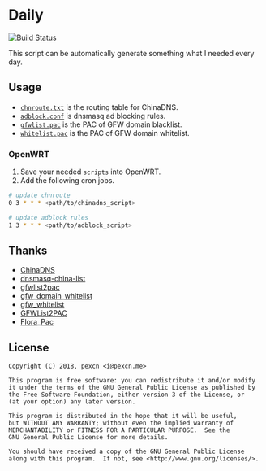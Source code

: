 # Daily

[![Build Status](https://travis-ci.org/pexcn/daily.svg?branch=master)](https://travis-ci.org/pexcn/daily)

This script can be automatically generate something what I needed every day.

## Usage

- [`chnroute.txt`](https://pexcn.me/daily/chnroute/chnroute.txt) is the routing table for ChinaDNS.
- [`adblock.conf`](https://pexcn.me/daily/adblock/adblock.conf) is dnsmasq ad blocking rules.
- [`gfwlist.pac`](https://pexcn.me/daily/pac/gfwlist.pac) is the PAC of GFW domain blacklist.
- [`whitelist.pac`](https://pexcn.me/daily/pac/whitelist.pac) is the PAC of GFW domain whitelist.

### OpenWRT

1. Save your needed `scripts` into OpenWRT.
2. Add the following cron jobs.

```bash
# update chnroute
0 3 * * * <path/to/chinadns_script>

# update adblock rules
1 3 * * * <path/to/adblock_script>
```

## Thanks

- [ChinaDNS](https://github.com/shadowsocks/ChinaDNS)
- [dnsmasq-china-list](https://github.com/felixonmars/dnsmasq-china-list)
- [gfwlist2pac](https://github.com/clowwindy/gfwlist2pac)
- [gfw_domain_whitelist](https://github.com/R0uter/gfw_domain_whitelist)
- [gfw_whitelist](https://github.com/breakwa11/gfw_whitelist)
- [GFWList2PAC](https://github.com/breakwa11/GFWList2PAC)
- [Flora_Pac](https://github.com/Leask/Flora_Pac)

## License

```
Copyright (C) 2018, pexcn <i@pexcn.me>

This program is free software: you can redistribute it and/or modify
it under the terms of the GNU General Public License as published by
the Free Software Foundation, either version 3 of the License, or
(at your option) any later version.

This program is distributed in the hope that it will be useful,
but WITHOUT ANY WARRANTY; without even the implied warranty of
MERCHANTABILITY or FITNESS FOR A PARTICULAR PURPOSE.  See the
GNU General Public License for more details.

You should have received a copy of the GNU General Public License
along with this program.  If not, see <http://www.gnu.org/licenses/>.
```
